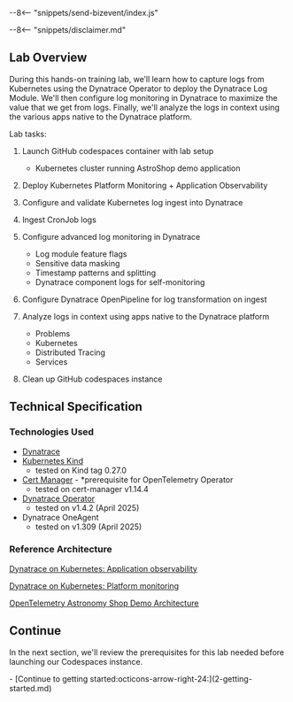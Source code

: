 --8<-- "snippets/send-bizevent/index.js"

--8<-- "snippets/disclaimer.md"

## Lab Overview

During this hands-on training lab, we’ll learn how to capture logs from Kubernetes using the Dynatrace Operator to deploy the Dynatrace Log Module.  We'll then configure log monitoring in Dynatrace to maximize the value that we get from logs.  Finally, we'll analyze the logs in context using the various apps native to the Dynatrace platform.

Lab tasks:

1. Launch GitHub codespaces container with lab setup

     - Kubernetes cluster running AstroShop demo application

2. Deploy Kubernetes Platform Monitoring + Application Observability

3. Configure and validate Kubernetes log ingest into Dynatrace

4. Ingest CronJob logs

5. Configure advanced log monitoring in Dynatrace

    - Log module feature flags
    - Sensitive data masking
    - Timestamp patterns and splitting
    - Dynatrace component logs for self-monitoring

6. Configure Dynatrace OpenPipeline for log transformation on ingest

7. Analyze logs in context using apps native to the Dynatrace platform

    - Problems
    - Kubernetes
    - Distributed Tracing
    - Services

8. Clean up GitHub codespaces instance

## Technical Specification

### Technologies Used
- [Dynatrace](https://www.dynatrace.com/trial)
- [Kubernetes Kind](https://kind.sigs.k8s.io/)
  - tested on Kind tag 0.27.0
- [Cert Manager](https://cert-manager.io/) - *prerequisite for OpenTelemetry Operator
  - tested on cert-manager v1.14.4
- [Dynatrace Operator](https://github.com/Dynatrace/dynatrace-operator)
  - tested on v1.4.2 (April 2025)
- Dynatrace OneAgent
  - tested on v1.309 (April 2025)

### Reference Architecture

[Dynatrace on Kubernetes: Application observability](https://docs.dynatrace.com/docs/ingest-from/setup-on-k8s/how-it-works/application-monitoring)

[Dynatrace on Kubernetes: Platform monitoring](https://docs.dynatrace.com/docs/ingest-from/setup-on-k8s/how-it-works/kubernetes-monitoring)

[OpenTelemetry Astronomy Shop Demo Architecture](https://opentelemetry.io/docs/demo/architecture/)

## Continue

In the next section, we'll review the prerequisites for this lab needed before launching our Codespaces instance.

<div class="grid cards" markdown>
- [Continue to getting started:octicons-arrow-right-24:](2-getting-started.md)
</div>